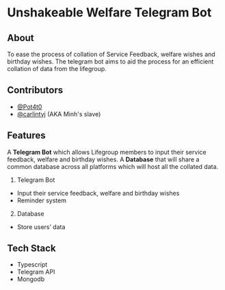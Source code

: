 # Unshakeable Welfare Telegram Bot

## About
To ease the process of collation of Service Feedback, welfare wishes and birthday wishes. The telegram bot aims to aid the process for
an efficient collation of data from the lifegroup. 

## Contributors
- [@Pot4t0](https://github.com/Pot4t0)
- [@carlintyj](https://github.com/Carlintyj) (AKA Minh's slave)

## Features
A **Telegram Bot** which allows Lifegroup members to input their service feedback, welfare and birthday wishes.
A **Database** that will share a common database across all platforms which will host all the collated data.

1. Telegram Bot <br>
- Input their service feedback, welfare and birthday wishes
- Reminder system

2. Database <br>
- Store users’ data

## Tech Stack
- Typescript
- Telegram API
- Mongodb

